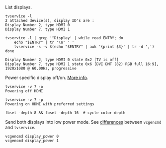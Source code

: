 List displays.
```
tvservice -l
2 attached device(s), display ID's are : 
Display Number 2, type HDMI 0
Display Number 7, type HDMI 1

tvservice -l | grep '^Display' | while read ENTRY; do
    echo "$ENTRY" | tr '\n' ' '
    tvservice -s -v $(echo "$ENTRY" | awk '{print $3}' | tr -d ',')
done

Display Number 2, type HDMI 0 state 0x2 [TV is off]
Display Number 7, type HDMI 1 state 0x6 [DVI DMT (82) RGB full 16:9], 1920x1080 @ 60.00Hz, progressive
```

Power specific display off/on. [More info](https://raspberrypi.stackexchange.com/a/29149).
```
tvservice -v 7 -o
Powering off HDMI

tvservice -v 7 -p
Powering on HDMI with preferred settings

fbset -depth 8 && fbset -depth 16  # cycle color depth
```

Send both displays into low power mode. See [differences](https://github.com/raspberrypi/userland/issues/447#issuecomment-379460275) between `vcgencmd` and `tvservice`.
```
vcgencmd display_power 0
vcgencmd display_power 1
```
